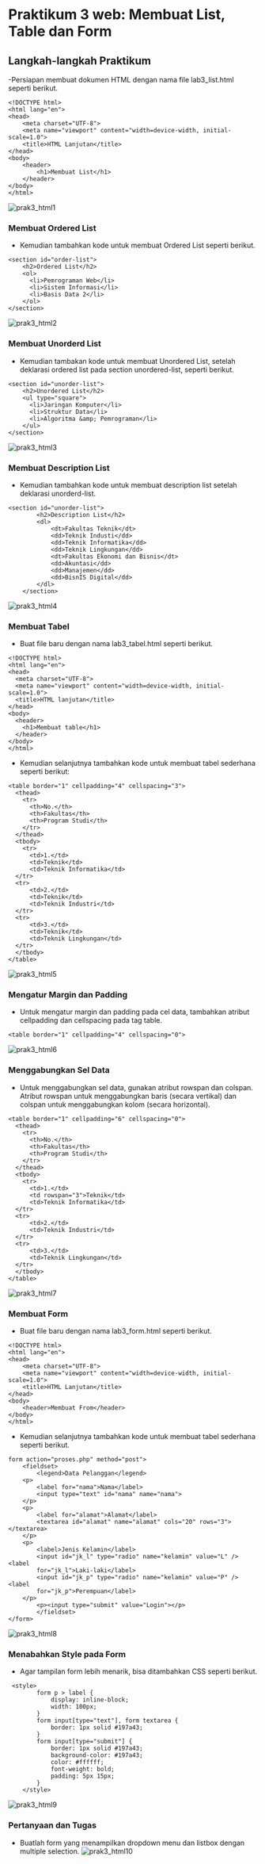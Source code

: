 # Praktikum 3 web: Membuat List, Table dan Form

## Langkah-langkah Praktikum
-Persiapan membuat dokumen HTML dengan nama file lab3_list.html seperti berikut.
```
<!DOCTYPE html>
<html lang="en">
<head>
    <meta charset="UTF-8">
    <meta name="viewport" content="width=device-width, initial-scale=1.0">
    <title>HTML Lanjutan</title>
</head>
<body>
    <header>
        <h1>Membuat List</h1>
    </header>
</body>
</html>
```

![prak3_html1](https://github.com/mullf/Lab3_HTML_ProgWeb/assets/115521049/1b223529-d7c1-4634-b92e-2919a5d71f88)


### Membuat Ordered List
- Kemudian tambahkan kode untuk membuat Ordered List seperti berikut.
```
<section id="order-list">
    <h2>Ordered List</h2>
    <ol>
      <li>Pemrograman Web</li>
      <li>Sistem Informasi</li>
      <li>Basis Data 2</li>
    </ol>
</section>
```
![prak3_html2](https://github.com/mullf/Lab3_HTML_ProgWeb/assets/115521049/5cf1dfab-5dbe-424b-b068-a47e8ea5a368)
### Membuat Unorderd List
- Kemudian tambakan kode untuk membuat Unordered List, setelah deklarasi ordered list pada section unordered-list, seperti berikut.
```
<section id="unorder-list">
    <h2>Unordered List</h2>
    <ul type="square">
      <li>Jaringan Komputer</li>
      <li>Struktur Data</li>
      <li>Algoritma &amp; Pemrograman</li>
    </ul>
</section>
```
![prak3_html3](https://github.com/mullf/Lab3_HTML_ProgWeb/assets/115521049/1cc2d4ce-a090-421e-b1fd-0ae3cbbb068a)
### Membuat Description List
- Kemudian tambahkan kode untuk membuat description list setelah deklarasi unorderd-list.
```
<section id="unorder-list">
        <h2>Description List</h2>
        <dl>
            <dt>Fakultas Teknik</dt>
            <dd>Teknik Industi</dd>
            <dd>Teknik Informatika</dd>
            <dd>Teknik Lingkungan</dd>
            <dt>Fakultas Ekonomi dan Bisnis</dt>
            <dd>Akuntasi</dd>
            <dd>Manajemen</dd>
            <dd>BisnIS Digital</dd>
        </dl>
    </section>
```
![prak3_html4](https://github.com/mullf/Lab3_HTML_ProgWeb/assets/115521049/66d28fc5-0f94-4b48-8207-d9d993e2eeed)
### Membuat Tabel
- Buat file baru dengan nama lab3_tabel.html seperti berikut.
```
<!DOCTYPE html>
<html lang="en">
<head>
  <meta charset="UTF-8">
  <meta name="viewport" content="width=device-width, initial-scale=1.0">
  <title>HTML lanjutan</title>
</head>
<body>
  <header>
    <h1>Membuat table</h1>
  </header>
</body>
</html>
```
- Kemudian selanjutnya tambahkan kode untuk membuat tabel sederhana seperti berikut:
```
<table border="1" cellpadding="4" cellspacing="3">
  <thead>
    <tr>
      <th>No.</th>
      <th>Fakultas</th>
      <th>Program Studi</th>
    </tr>
  </thead>
  <tbody>
    <tr>
      <td>1.</td>
      <td>Teknik</td>
      <td>Teknik Informatika</td>
  </tr>
  <tr>
      <td>2.</td>
      <td>Teknik</td>
      <td>Teknik Industri</td>
  </tr>
  <tr>
      <td>3.</td>
      <td>Teknik</td>
      <td>Teknik Lingkungan</td>
  </tr>
  </tbody>
</table>
```
![prak3_html5](https://github.com/mullf/Lab3_HTML_ProgWeb/assets/115521049/aa692921-0509-4eec-b9ee-73963c092fae)
### Mengatur Margin dan Padding
- Untuk mengatur margin dan padding pada cel data, tambahkan atribut cellpadding dan cellspacing pada tag table.

```
<table border="1" cellpadding="4" cellspacing="0">
```
![prak3_html6](https://github.com/mullf/Lab3_HTML_ProgWeb/assets/115521049/d77872f5-01c5-4c1d-8473-133d08989d70)
### Menggabungkan Sel Data
- Untuk menggabungkan sel data, gunakan atribut rowspan dan colspan. Atribut rowspan untuk menggabungkan baris (secara vertikal) dan colspan untuk menggabungkan kolom (secara horizontal).
```
<table border="1" cellpadding="6" cellspacing="0">
  <thead>
    <tr>
      <th>No.</th>
      <th>Fakultas</th>
      <th>Program Studi</th>
    </tr>
  </thead>
  <tbody>
    <tr>
      <td>1.</td>
      <td rowspan="3">Teknik</td>
      <td>Teknik Informatika</td>
  </tr>
  <tr>
      <td>2.</td>
      <td>Teknik Industri</td>
  </tr>
  <tr>
      <td>3.</td>
      <td>Teknik Lingkungan</td>
  </tr>
  </tbody>
</table>
```
![prak3_html7](https://github.com/mullf/Lab3_HTML_ProgWeb/assets/115521049/c314e838-074f-4fba-a7ee-4a9abed187c7)
### Membuat Form
- Buat file baru dengan nama lab3_form.html seperti berikut.
```
<!DOCTYPE html>
<html lang="en">
<head>
    <meta charset="UTF-8">
    <meta name="viewport" content="width=device-width, initial-scale=1.0">
    <title>HTML Lanjutan</title>
</head>
<body>
    <header>Membuat From</header>
</body>
</html>
```
- Kemudian selanjutnya tambahkan kode untuk membuat tabel sederhana seperti berikut.

```
form action="proses.php" method="post">
    <fieldset>
        <legend>Data Pelanggan</legend>
    <p>
        <label for="nama">Nama</label>
        <input type="text" id="nama" name="nama">
    </p>
    <p>
        <label for="alamat">Alamat</label>
        <textarea id="alamat" name="alamat" cols="20" rows="3"></textarea>
    </p>
    <p>
        <label>Jenis Kelamin</label>
        <input id="jk_l" type="radio" name="kelamin" value="L" /><label
        for="jk_l">Laki-laki</label>
        <input id="jk_p" type="radio" name="kelamin" value="P" /><label
        for="jk_p">Perempuan</label>
    </p>
        <p><input type="submit" value="Login"></p>
        </fieldset>
</form>
```
![prak3_html8](https://github.com/mullf/Lab3_HTML_ProgWeb/assets/115521049/38d7c86c-f631-4e3b-855e-ab00b8f318de)
### Menabahkan Style pada Form
- Agar tampilan form lebih menarik, bisa ditambahkan CSS seperti berikut.
```
 <style>
        form p > label {
            display: inline-block;
            width: 100px;
        }
        form input[type="text"], form textarea {
            border: 1px solid #197a43;
        }
        form input[type="submit"] {
            border: 1px solid #197a43;
            background-color: #197a43;
            color: #ffffff;
            font-weight: bold;
            padding: 5px 15px;
        }
    </style>
```
![prak3_html9](https://github.com/mullf/Lab3_HTML_ProgWeb/assets/115521049/af4d6240-1e06-4b86-956c-914f1a859f23)
### Pertanyaan dan Tugas
- Buatlah form yang menampilkan dropdown menu dan listbox dengan multiple selection.
![prak3_html10](https://github.com/mullf/Lab3_HTML_ProgWeb/assets/115521049/18930ce2-220c-4d2a-b73e-203977042e61)

